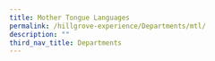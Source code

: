 ```yaml
---
title: Mother Tongue Languages
permalink: /hillgrove-experience/Departments/mtl/
description: ""
third_nav_title: Departments
---
```

